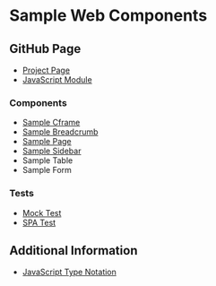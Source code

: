 # Sample Web Components

## GitHub Page

- [Project Page](https://jamesroberthugginsngo.github.io/sample-web-components/)
- [JavaScript Module](https://jamesroberthugginsngo.github.io/sample-web-components/components/index.js)

### Components

- [Sample Cframe](https://jamesroberthugginsngo.github.io/sample-web-components/components/sample-cframe/index.js)
- [Sample Breadcrumb](https://jamesroberthugginsngo.github.io/sample-web-components/components/sample-breadcrumb/index.js)
- [Sample Page](https://jamesroberthugginsngo.github.io/sample-web-components/components/sample-page/index.js)
- [Sample Sidebar](https://jamesroberthugginsngo.github.io/sample-web-components/components/sample-sidebar/index.js)
- Sample Table
- Sample Form

### Tests

- [Mock Test](https://jamesroberthugginsngo.github.io/sample-web-components/tests/mock/index.html)
- [SPA Test](https://jamesroberthugginsngo.github.io/sample-web-components/tests/mock/index.html)

## Additional Information

- [JavaScript Type Notation](./JSTN.md)
